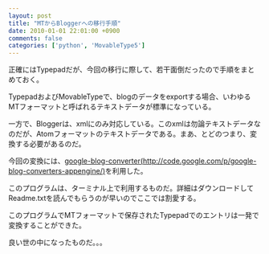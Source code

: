 ```yaml
---
layout: post
title: "MTからBloggerへの移行手順"
date: 2010-01-01 22:01:00 +0900
comments: false
categories: ['python', 'MovableType5']
---
```

正確にはTypepadだが、今回の移行に際して、若干面倒だったので手順をまとめておく。

TypepadおよびMovableTypeで、blogのデータをexportする場合、いわゆるMTフォーマットと呼ばれるテキストデータが標準になっている。

一方で、Bloggerは、xmlにのみ対応している。このxmlは勿論テキストデータなのだが、Atomフォーマットのテキストデータである。まあ、とどのつまり、変換する必要があるのだ。

今回の変換には、[google-blog-converter(http://code.google.com/p/google-blog-converters-appengine/)][1]を利用した。

このプログラムは、ターミナル上で利用するものだ。詳細はダウンロードしてReadme.txtを読んでもらうのが早いのでここでは割愛する。

このプログラムでMTフォーマットで保存されたTypepadでのエントリは一発で変換することができた。

良い世の中になったものだ。。。

  [1]: http://code.google.com/p/google-blog-converters-appengine/